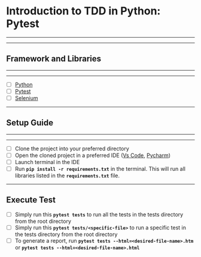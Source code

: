 # Introduction to TDD in Python: Pytest
----
----

## Framework and Libraries
----
----
- [ ] [Python](https://www.python.org/downloads/)
- [ ] [Pytest](https://pypi.org/project/pytest/)
- [ ] [Selenium](https://pypi.org/project/selenium/)

----

## Setup Guide
----
----
- [ ] Clone the project into your preferred directory
- [ ] Open the cloned project in a preferred IDE ([Vs Code](https://code.visualstudio.com/download),
[Pycharm](https://www.jetbrains.com/pycharm/download/#section=windows))
- [ ] Launch terminal in the IDE
- [ ] Run **`pip install -r requirements.txt`** in the terminal. This will run all libraries listed in the 
__`requirements.txt`__ file.

----
## Execute Test

- [ ] Simply run this **`pytest tests`** to run all the tests in the tests directory from the root directory
- [ ] Simply run this **`pytest tests/<specific-file>`** to run a specific test in the tests directory from the root directory
- [ ] To generate a report, run **`pytest tests --html=<desired-file-name>.htm`** or 
**`pytest tests --html=<desired-file-name>.html`**